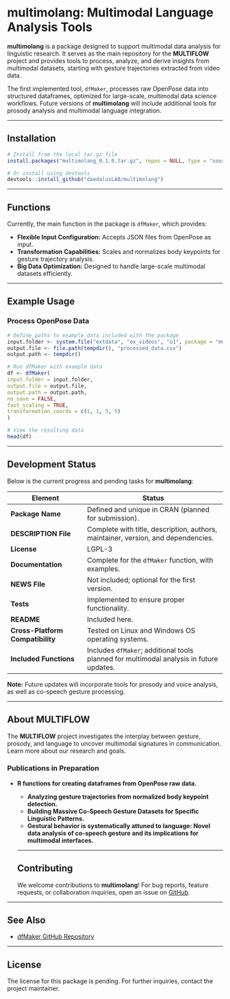 # **multimolang**: Multimodal Language Analysis Tools
  
  **multimolang** is a package designed to support multimodal data analysis for linguistic research. It serves as the main repository for the **MULTIFLOW** project and provides tools to process, analyze, and derive insights from multimodal datasets, starting with gesture trajectories extracted from video data.

The first implemented tool, `dfMaker`, processes raw OpenPose data into structured dataframes, optimized for large-scale, multimodal data science workflows. Future versions of **multimolang** will include additional tools for prosody analysis and multimodal language integration.

---
  
  ## **Installation**
  
  ```R
# Install from the local tar.gz file
install.packages("multimolang_0.1.0.tar.gz", repos = NULL, type = "source")

# Or install using devtools
devtools::install_github("daedalusLAB/multimolang")
```

---
  
  ## **Functions**
  
  Currently, the main function in the package is `dfMaker`, which provides:
  
  - **Flexible Input Configuration:** Accepts JSON files from OpenPose as input.
- **Transformation Capabilities:** Scales and normalizes body keypoints for gesture trajectory analysis.
- **Big Data Optimization:** Designed to handle large-scale multimodal datasets efficiently.

---
  
  ## **Example Usage**
  
  ### Process OpenPose Data
  
  ```R
# Define paths to example data included with the package
input.folder <- system.file("extdata", "ex_videos", "o1", package = "multimolang")
output.file <- file.path(tempdir(), "processed_data.csv")
output.path <- tempdir()

# Run dfMaker with example data
df <- dfMaker(
  input.folder = input.folder,
  output.file = output.file,
  output.path = output.path,
  no_save = FALSE,
  fast_scaling = TRUE,
  transformation_coords = c(1, 1, 5, 5)
)

# View the resulting data
head(df)
```

---
  
  ## **Development Status**
  
  Below is the current progress and pending tasks for **multimolang**:
  
  | **Element**                             | **Status**                                                                                          |
  |------------------------------------------|-----------------------------------------------------------------------------------------------------|
  | **Package Name**                         | Defined and unique in CRAN (planned for submission).                                                |
  | **DESCRIPTION File**                     | Complete with title, description, authors, maintainer, version, and dependencies.                   |
  | **License**                              | LGPL-3                                                                                             |
  | **Documentation**                        | Complete for the `dfMaker` function, with examples.                                                 |
  | **NEWS File**                            | Not included; optional for the first version.                                                       |
  | **Tests**                                | Implemented to ensure proper functionality.                                                         |
  | **README**                               | Included here.                                                                                      |
  | **Cross-Platform Compatibility**         |  Tested on Linux and Windows OS operating systems.                                                      |
  | **Included Functions**                   | Includes `dfMaker`; additional tools planned for multimodal analysis in future updates.              |
  
  **Note:** Future updates will incorporate tools for prosody and voice analysis, as well as co-speech gesture processing.

---
  
  ## **About MULTIFLOW**
  
  The **MULTIFLOW** project investigates the interplay between gesture, prosody, and language to uncover multimodal signatures in communication. Learn more about our research and goals.

### Publications in Preparation

- **R functions for creating dataframes from OpenPose raw data.**
  - **Analyzing gesture trajectories from normalized body keypoint detection.**
  - **Building Massive Co-Speech Gesture Datasets for Specific Linguistic Patterns.**
  - **Gestural behavior is systematically attuned to language: Novel data analysis of co-speech gesture and its implications for multimodal interfaces.**
  
  ---
  
  ## **Contributing**
  
  We welcome contributions to **multimolang**! For bug reports, feature requests, or collaboration inquiries, open an issue on [GitHub](https://github.com/daedalusLAB/multimolang).

---
  
  ## **See Also**
  
  - [dfMaker GitHub Repository](https://github.com/daedalusLAB/dfMaker)


--- 
  
  ## **License**
  
  The license for this package is pending. For further inquiries, contact the project maintainer.


  
